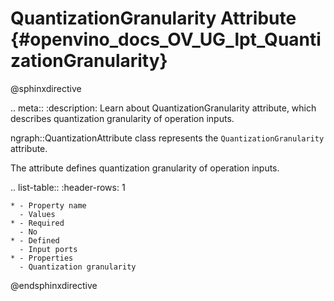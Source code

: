 # QuantizationGranularity Attribute {#openvino_docs_OV_UG_lpt_QuantizationGranularity}

@sphinxdirective

.. meta::
   :description: Learn about QuantizationGranularity attribute, which describes quantization granularity of operation inputs.


ngraph::QuantizationAttribute class represents the ``QuantizationGranularity`` attribute.

The attribute defines quantization granularity of operation inputs.

.. list-table::
    :header-rows: 1

    * - Property name
      - Values
    * - Required
      - No
    * - Defined
      - Input ports
    * - Properties
      - Quantization granularity

@endsphinxdirective
